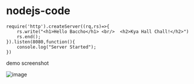 # nodejs-code
```
require('http').createServer((rq,rs)=>{
    rs.write("<h1>Hello Baccho</h1> <br/>  <h2>Kya Hall Chall!</h2>")
    rs.end();
}).listen(8080,function(){
    console.log("Server Started");
})
```


demo screenshot


![image](https://user-images.githubusercontent.com/118324582/218648528-14a2d738-2ba9-4021-9fcf-2673105ba4b6.png)
